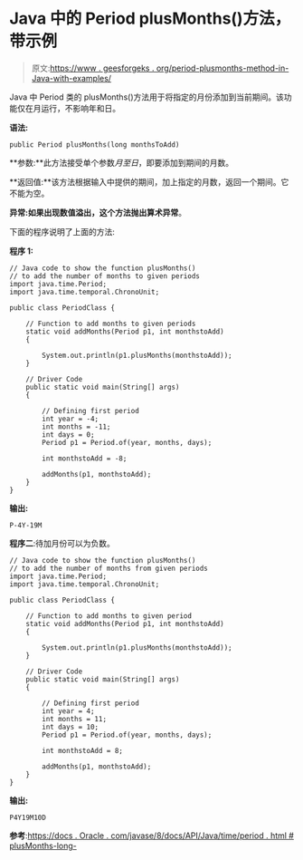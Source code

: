 # Java 中的 Period plusMonths()方法，带示例

> 原文:[https://www . geesforgeks . org/period-plusmonths-method-in-Java-with-examples/](https://www.geeksforgeeks.org/period-plusmonths-method-in-java-with-examples/)

Java 中 Period 类的 plusMonths()方法用于将指定的月份添加到当前期间。该功能仅在月运行，不影响年和日。

**语法:**

```
public Period plusMonths(long monthsToAdd)
```

**参数:**此方法接受单个参数*月至日*，即要添加到期间的月数。

**返回值:**该方法根据输入中提供的期间，加上指定的月数，返回一个期间。它不能为空。

**异常:**如果出现数值溢出，这个方法抛出**算术异常**。

下面的程序说明了上面的方法:

**程序 1:**

```
// Java code to show the function plusMonths()
// to add the number of months to given periods
import java.time.Period;
import java.time.temporal.ChronoUnit;

public class PeriodClass {

    // Function to add months to given periods
    static void addMonths(Period p1, int monthstoAdd)
    {

        System.out.println(p1.plusMonths(monthstoAdd));
    }

    // Driver Code
    public static void main(String[] args)
    {

        // Defining first period
        int year = -4;
        int months = -11;
        int days = 0;
        Period p1 = Period.of(year, months, days);

        int monthstoAdd = -8;

        addMonths(p1, monthstoAdd);
    }
}
```

**输出:**

```
P-4Y-19M

```

**程序二**:待加月份可以为负数。

```
// Java code to show the function plusMonths()
// to add the number of months from given periods
import java.time.Period;
import java.time.temporal.ChronoUnit;

public class PeriodClass {

    // Function to add months to given period
    static void addMonths(Period p1, int monthstoAdd)
    {

        System.out.println(p1.plusMonths(monthstoAdd));
    }

    // Driver Code
    public static void main(String[] args)
    {

        // Defining first period
        int year = 4;
        int months = 11;
        int days = 10;
        Period p1 = Period.of(year, months, days);

        int monthstoAdd = 8;

        addMonths(p1, monthstoAdd);
    }
}
```

**输出:**

```
P4Y19M10D

```

**参考**:[https://docs . Oracle . com/javase/8/docs/API/Java/time/period . html # plusMonths-long-](https://docs.oracle.com/javase/8/docs/api/java/time/Period.html#plusMonths-long-)